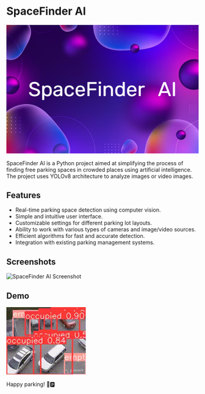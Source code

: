 # SpaceFinder AI

![SpaceFinder AI Logo](images/logo.png)

SpaceFinder AI is a Python project aimed at simplifying the process of finding free parking spaces in crowded places using artificial intelligence. The project uses YOLOv8 architecture to analyze images or video images.



## Features

- Real-time parking space detection using computer vision.
- Simple and intuitive user interface.
- Customizable settings for different parking lot layouts.
- Ability to work with various types of cameras and image/video sources.
- Efficient algorithms for fast and accurate detection.
- Integration with existing parking management systems.


## Screenshots

![SpaceFinder AI Screenshot](images/screenshot1.png)

## Demo

![SpaceFinder AI Demo](images/demo.gif)

Happy parking! 🚗🅿️